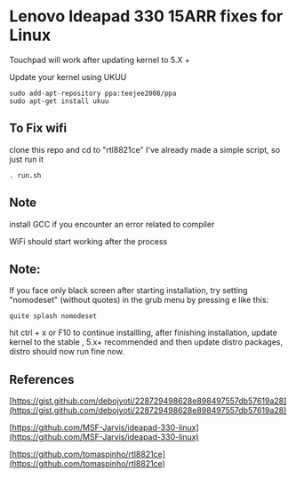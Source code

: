 # Lenovo Ideapad 330 15ARR fixes for Linux

Touchpad will work after updating kernel to 5.X + 

Update your kernel using UKUU
```
sudo add-apt-repository ppa:teejee2008/ppa
sudo apt-get install ukuu
```
## To Fix wifi
clone this repo and cd to "rtl8821ce"
I've already made a simple script, so just run it  
```
. run.sh
```
## Note 
install GCC if you encounter an error related to compiler

WiFi should start working after the process

## Note: 
If you face only black screen after starting installation, try setting "nomodeset" (without quotes) in the grub menu by pressing e
like this:
```
quite splash nomodeset
```
hit ctrl + x or F10 to continue installling, after finishing  installation, update kernel to the stable , 5.x+ recommended and then update distro packages, distro should now run fine now.

## References
[https://gist.github.com/debojyoti/228729498628e898497557db57619a28](https://gist.github.com/debojyoti/228729498628e898497557db57619a28)

[https://github.com/MSF-Jarvis/ideapad-330-linux](https://github.com/MSF-Jarvis/ideapad-330-linux)

[https://github.com/tomaspinho/rtl8821ce](https://github.com/tomaspinho/rtl8821ce)

